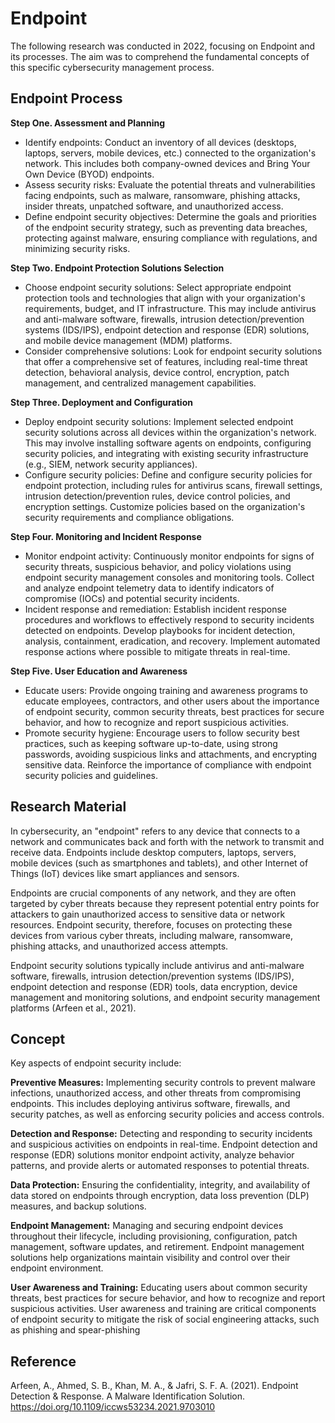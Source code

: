 # Endpoint
The following research was conducted in 2022, focusing on Endpoint and its processes. The aim was to comprehend the fundamental concepts of this specific cybersecurity management process.

## Endpoint Process

**Step One. Assessment and Planning**

- Identify endpoints: Conduct an inventory of all devices (desktops, laptops, servers, mobile devices, etc.) connected to the organization's network. This includes both company-owned devices and Bring Your Own Device (BYOD) endpoints.
- Assess security risks: Evaluate the potential threats and vulnerabilities facing endpoints, such as malware, ransomware, phishing attacks, insider threats, unpatched software, and unauthorized access.
- Define endpoint security objectives: Determine the goals and priorities of the endpoint security strategy, such as preventing data breaches, protecting against malware, ensuring compliance with regulations, and minimizing security risks.

**Step Two. Endpoint Protection Solutions Selection**

- Choose endpoint security solutions: Select appropriate endpoint protection tools and technologies that align with your organization's requirements, budget, and IT infrastructure. This may include antivirus and anti-malware software, firewalls, intrusion detection/prevention systems (IDS/IPS), endpoint detection and response (EDR) solutions, and mobile device management (MDM) platforms.
- Consider comprehensive solutions: Look for endpoint security solutions that offer a comprehensive set of features, including real-time threat detection, behavioral analysis, device control, encryption, patch management, and centralized management capabilities.

**Step Three. Deployment and Configuration**

- Deploy endpoint security solutions: Implement selected endpoint security solutions across all devices within the organization's network. This may involve installing software agents on endpoints, configuring security policies, and integrating with existing security infrastructure (e.g., SIEM, network security appliances).
- Configure security policies: Define and configure security policies for endpoint protection, including rules for antivirus scans, firewall settings, intrusion detection/prevention rules, device control policies, and encryption settings. Customize policies based on the organization's security requirements and compliance obligations.

**Step Four. Monitoring and Incident Response**

- Monitor endpoint activity: Continuously monitor endpoints for signs of security threats, suspicious behavior, and policy violations using endpoint security management consoles and monitoring tools. Collect and analyze endpoint telemetry data to identify indicators of compromise (IOCs) and potential security incidents.
- Incident response and remediation: Establish incident response procedures and workflows to effectively respond to security incidents detected on endpoints. Develop playbooks for incident detection, analysis, containment, eradication, and recovery. Implement automated response actions where possible to mitigate threats in real-time.

**Step Five. User Education and Awareness**

- Educate users: Provide ongoing training and awareness programs to educate employees, contractors, and other users about the importance of endpoint security, common security threats, best practices for secure behavior, and how to recognize and report suspicious activities.
- Promote security hygiene: Encourage users to follow security best practices, such as keeping software up-to-date, using strong passwords, avoiding suspicious links and attachments, and encrypting sensitive data. Reinforce the importance of compliance with endpoint security policies and guidelines.

## Research Material 
In cybersecurity, an "endpoint" refers to any device that connects to a network and communicates back and forth with the network to transmit and receive data. Endpoints include desktop computers, laptops, servers, mobile devices (such as smartphones and tablets), and other Internet of Things (IoT) devices like smart appliances and sensors.

Endpoints are crucial components of any network, and they are often targeted by cyber threats because they represent potential entry points for attackers to gain unauthorized access to sensitive data or network resources. Endpoint security, therefore, focuses on protecting these devices from various cyber threats, including malware, ransomware, phishing attacks, and unauthorized access attempts.

Endpoint security solutions typically include antivirus and anti-malware software, firewalls, intrusion detection/prevention systems (IDS/IPS), endpoint detection and response (EDR) tools, data encryption, device management and monitoring solutions, and endpoint security management platforms (Arfeen et al., 2021).

## Concept 
Key aspects of endpoint security include:

**Preventive Measures:** Implementing security controls to prevent malware infections, unauthorized access, and other threats from compromising endpoints. This includes deploying antivirus software, firewalls, and security patches, as well as enforcing security policies and access controls.

**Detection and Response:** Detecting and responding to security incidents and suspicious activities on endpoints in real-time. Endpoint detection and response (EDR) solutions monitor endpoint activity, analyze behavior patterns, and provide alerts or automated responses to potential threats.

**Data Protection:** Ensuring the confidentiality, integrity, and availability of data stored on endpoints through encryption, data loss prevention (DLP) measures, and backup solutions.

**Endpoint Management:** Managing and securing endpoint devices throughout their lifecycle, including provisioning, configuration, patch management, software updates, and retirement. Endpoint management solutions help organizations maintain visibility and control over their endpoint environment.

**User Awareness and Training:** Educating users about common security threats, best practices for secure behavior, and how to recognize and report suspicious activities. User awareness and training are critical components of endpoint security to mitigate the risk of social engineering attacks, such as phishing and spear-phishing


## Reference 
Arfeen, A., Ahmed, S. B., Khan, M. A., & Jafri, S. F. A. (2021). Endpoint Detection & Response. A Malware Identification Solution. https://doi.org/10.1109/iccws53234.2021.9703010
